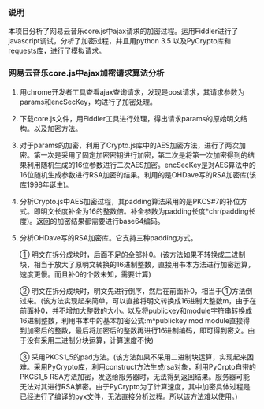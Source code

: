 ### 说明

本项目分析了网易云音乐core.js中ajax请求的加密过程。运用Fiddler进行了javascript调试，分析了加密过程，并且用python 3.5 以及PyCrypto库和requests库，进行了模拟请求。



### 网易云音乐core.js中ajax加密请求算法分析

1. 用chrome开发者工具查看ajax查询请求，发现是post请求，其请求参数为params和encSecKey，均进行了加密处理。

2. 下载core.js文件，用Fiddler工具进行处理，得出请求params的原始明文结构。以及加密方法。

3. 对于params的加密，利用了Crypto.js库中的AES加密方法，进行了两次加密。第一次是采用了固定加密密钥进行加密，第二次是将第一次加密得到的结果利用随机生成的16位参数进行二次AES加密。encSecKey是对AES算法中的16位随机生成参数进行RSA加密的结果。利用的是OHDave写的RSA加密库(该库1998年诞生)。

4. 分析Crypto.js中AES加密过程，其padding算法采用的是PKCS#7的补位方式。即明文长度补全为16的整数倍。补全参数为padding长度*chr(padding长度)。返回的加密结果都需要进行base64编码。

5. 分析OHDave写的RSA加密库。它支持三种padding方式。

   ① 明文在拆分成块时，后面不足的全部补0。(该方法如果不转换成二进制块，相当于放大了原明文转换的16进制整数，直接用书本方法进行加密运算，速度更慢。而且补0的个数未知，需要计算)

   ② 明文在拆分成块时，明文先进行倒序，然后在前面补0，相当于①方法倒过来。(该方法实现起来简单，可以直接将明文转换成16进制大整数m，由于在前面补0，并不增加大整数的大小。以及将publickey和module字符串转换成16进制整数，利用书本中的基本加密公式:m^publickey mod module直接得到加密后的整数，最后将加密后的整数再进行16进制编码，即可得到密文。由于没有采用二进制分块运算，计算速度不快)

   ③ 采用PKCS1_5的pad方法。(该方法如果不采用二进制块运算，实现起来困难。采用PyCrypto库，利用construct方法生成rsa对象，利用PyCrpto自带的PKCS1_5 RSA方法加密，发送给服务器时，无法得到返回结果。服务器可能无法对其进行RSA解密。由于PyCrypto为了计算速度，其中加密具体过程是已经进行了编译的pyx文件，无法直接分析过程。所以该方法难以使用。)

